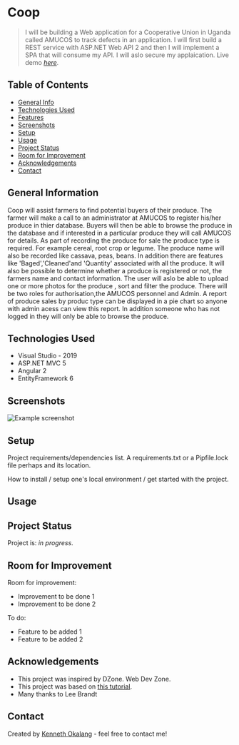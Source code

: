 # Coop
> I will be building a Web application for a Cooperative Union in Uganda called AMUCOS to track defects in an application.
> I will first build a REST service with ASP.NET Web API 2 and then I will implement a SPA that will consume my API. I will aslo secure my applaication.
> Live demo [_here_](https://www.example.com). <!-- If you have the project hosted somewhere, include the link here. -->

## Table of Contents
* [General Info](#general-information)
* [Technologies Used](#technologies-used)
* [Features](#features)
* [Screenshots](#screenshots)
* [Setup](#setup)
* [Usage](#usage)
* [Project Status](#project-status)
* [Room for Improvement](#room-for-improvement)
* [Acknowledgements](#acknowledgements)
* [Contact](#contact)
<!-- * [License](#license) -->


## General Information
 Coop will assist farmers to find potential buyers of their produce. The farmer will make a call to an administrator at AMUCOS to register
 his/her produce in thier database. Buyers will then be able to browse the produce in the database and if interested in a particular produce they will 
 call AMUCOS for details. As part of recording the produce for sale the produce type is required. For example cereal, root crop or legume.
 The produce name will also be recorded like cassava, peas, beans. In addition there are features like 'Baged','Cleaned'and 'Quantity'
 associated with all the produce. It will also be possible to determine whether a produce is registered or not, the farmers name and contact information.
 The user will aslo be able to upload one or more photos for the produce , sort and filter the produce. There will be two roles for authorisation,the AMUCOS personnel
 and Admin. A report of produce sales by produc type can be displayed in a pie chart so anyone with admin acess can view this report. In addition someone who has not logged in
 they will only be able to browse the produce.



## Technologies Used
- Visual Studio - 2019
- ASP.NET MVC 5 
- Angular 2
- EntityFramework 6

## Screenshots
![Example screenshot](./img/screenshot.png)
<!-- If you have screenshots you'd like to share, include them here. -->


## Setup
Project requirements/dependencies list. A requirements.txt or a Pipfile.lock file perhaps and its location.

How to install / setup one's local environment / get started with the project.


## Usage



## Project Status
Project is: _in progress_.


## Room for Improvement


Room for improvement:
- Improvement to be done 1
- Improvement to be done 2

To do:
- Feature to be added 1
- Feature to be added 2


## Acknowledgements

- This project was inspired by DZone. Web Dev Zone.
- This project was based on [this tutorial](https://dzone.com/articles/use-aspnet-web-api-and-angular-to-build-a-simple-a).
- Many thanks to Lee Brandt


## Contact
Created by [Kenneth Okalang](https://okalangkenneth.com) - feel free to contact me!


<!-- Optional -->
<!-- ## License -->
<!-- This project is open source and available under the [... License](). -->

<!-- You don't have to include all sections - just the one's relevant to your project -->
